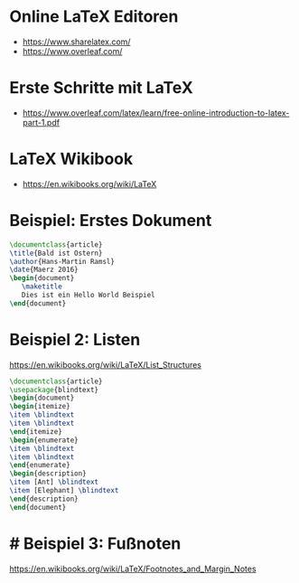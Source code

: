 # Online LaTeX Editoren
* https://www.sharelatex.com/
* https://www.overleaf.com/

# Erste Schritte mit LaTeX
* https://www.overleaf.com/latex/learn/free-online-introduction-to-latex-part-1.pdf

# LaTeX Wikibook
* https://en.wikibooks.org/wiki/LaTeX

# Beispiel: Erstes Dokument

```latex
\documentclass{article}
\title{Bald ist Ostern}
\author{Hans-Martin Ramsl}
\date{Maerz 2016}
\begin{document}
   \maketitle
   Dies ist ein Hello World Beispiel
\end{document}
```

# Beispiel 2: Listen

https://en.wikibooks.org/wiki/LaTeX/List_Structures

```latex
\documentclass{article}
\usepackage{blindtext}
\begin{document}
\begin{itemize}
\item \blindtext
\item \blindtext
\end{itemize}
\begin{enumerate}
\item \blindtext
\item \blindtext
\end{enumerate}
\begin{description}
\item [Ant] \blindtext
\item [Elephant] \blindtext
\end{description}
\end{document}
```

# # Beispiel 3: Fußnoten
https://en.wikibooks.org/wiki/LaTeX/Footnotes_and_Margin_Notes